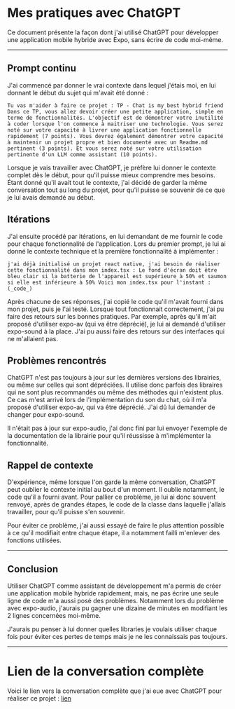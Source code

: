 # Mes pratiques avec ChatGPT

Ce document présente la façon dont j'ai utilisé ChatGPT pour développer une application mobile hybride avec Expo, sans écrire de code moi-même.

---
## Prompt continu

J'ai commencé par donner le vrai contexte dans lequel j'étais moi, en lui donnant le début du sujet qui m'avait été donné :

```
Tu vas m'aider à faire ce projet : TP - Chat is my best hybrid friend Dans ce TP, vous allez devoir créer une petite application, simple en terme de fonctionnalités. L'objectif est de démontrer votre inutilité à coder lorsque l'on commence à maitriser une technologie. Vous serez noté sur votre capacité à livrer une application fonctionnelle rapidement (7 points). Vous devrez également démontrer votre capacité à maintenir un projet propre et bien documenté avec un Readme.md pertinent (3 points). Et vous serez noté sur votre utilisation pertinente d'un LLM comme assistant (10 points).
```

Lorsque je vais travailler avec ChatGPT, je préfère lui donner le contexte complet dès le début, pour qu'il puisse mieux comprendre mes besoins.
Étant donné qu'il avait tout le contexte, j'ai décidé de garder la même conversation tout au long du projet, pour qu'il puisse se souvenir de ce que je lui avais demandé au début.

## Itérations
J'ai ensuite procédé par itérations, en lui demandant de me fournir le code pour chaque fonctionnalité de l'application. Lors du premier prompt, je lui ai donné le contexte technique et la première fonctionnalité à implémenter :

```
j'ai déjà initialisé un projet react native, j'ai besoin de réaliser cette fonctionnalité dans mon index.tsx : Le fond d'écran doit être bleu clair si la batterie de l'appareil est supérieure à 50% et saumon si elle est inférieure à 50% Voici mon index.tsx pour l'instant : (_code_)
```

Après chacune de ses réponses, j'ai copié le code qu'il m'avait fourni dans mon projet, puis je l'ai testé. Lorsque tout fonctionnait correctement, j'ai pu faire des retours sur les bonnes pratiques. Par exemple, après qu'il m'ait proposé d'utiliser expo-av (qui va être déprécié), je lui ai demandé d'utiliser expo-sound à la place.
J'ai pu aussi faire des retours sur des interfaces qui ne m'allaient pas.

## Problèmes rencontrés
ChatGPT n'est pas toujours à jour sur les dernières versions des librairies, ou même sur celles qui sont dépréciées. Il utilise donc parfois des libraires qui ne sont plus recommandés ou même des méthodes qui n'existent plus. Ce cas m'est arrivé lors de l'implémentation du son du chat, où il m'a proposé d'utiliser expo-av, qui va être déprécié. J'ai dû lui demander de changer pour expo-sound.

Il n'était pas à jour sur expo-audio, j'ai donc fini par lui envoyer l'exemple de la documentation de la librairie pour qu'il réussisse à m'implémenter la fonctionnalité.

## Rappel de contexte
D'expérience, même lorsque l'on garde la même conversation, ChatGPT peut oublier le contexte initial au bout d'un moment. Il oublie notamment, le code qu'il a fourni avant. Pour pallier ce problème, je lui ai donc souvent renvoyé, après de grandes étapes, le code de la classe dans laquelle j'allais travailler, pour qu'il puisse s'en souvenir. 

Pour éviter ce problème, j'ai aussi essayé de faire le plus attention possible à ce qu'il modifiait entre chaque étape, il a notamment failli m'enlever des fonctions utilisées.

---
## Conclusion
Utiliser ChatGPT comme assistant de développement m'a permis de créer une application mobile hybride rapidement, mais, ne pas écrire une seule ligne de code m'a aussi posé des problèmes. Notamment lors du problème avec expo-audio, j'aurais pu gagner une dizaine de minutes en modifiant les 2 lignes concernées moi-même.

J'aurais pu penser à lui donner quelles libraries je voulais utiliser chaque fois pour éviter ces pertes de temps mais je ne les connaissais pas toujours. 

---

# Lien de la conversation complète
Voici le lien vers la conversation complète que j'ai eue avec ChatGPT pour réaliser ce projet : [lien](https://chatgpt.com/share/68fa31a9-efa0-8003-962f-d3046005a34a)